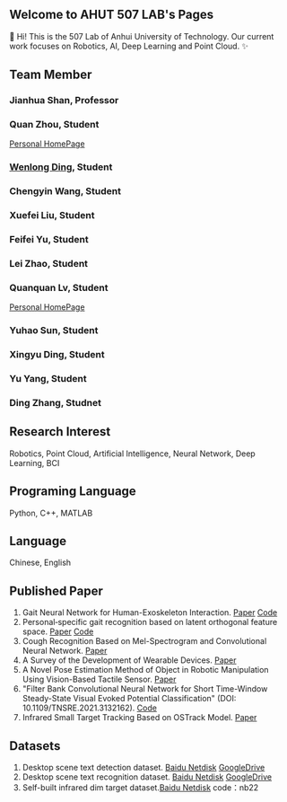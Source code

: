 ## Welcome to AHUT 507 LAB's Pages



👋 Hi! This is the 507 Lab of Anhui University of Technology.
Our current work focuses on Robotics, AI, Deep Learning and Point Cloud.
✨

## Team Member
### Jianhua Shan, Professor

### Quan Zhou, Student
[Personal HomePage](https://zqforward.github.io/)

### [Wenlong Ding](https://dingwenl.github.io/), Student

### Chengyin Wang, Student

### Xuefei Liu, Student

### Feifei Yu, Student

### Lei Zhao, Student

### Quanquan Lv, Student
[Personal HomePage](https://AzureQQ.github.io/)

### Yuhao Sun, Student

### Xingyu Ding, Student

### Yu Yang, Student

### Ding Zhang, Studnet

## Research Interest
Robotics, Point Cloud, Artificial Intelligence, Neural Network, Deep Learning, BCI

## Programing Language
Python, C++, MATLAB

## Language
Chinese, English

## Published Paper
1. Gait Neural Network for Human-Exoskeleton Interaction. [Paper](https://www.frontiersin.org/articles/10.3389/fnbot.2020.00058/full) [Code](https://github.com/ZQFORWARD/Gait-Neural-Network)
2. Personal‐specific gait recognition based on latent orthogonal feature space. [Paper](https://ietresearch.onlinelibrary.wiley.com/doi/10.1049/ccs2.12007) [Code](https://github.com/ZQFORWARD/Personal_specific_gait_recognition)
3. Cough Recognition Based on Mel-Spectrogram and Convolutional Neural Network. [Paper](https://www.frontiersin.org/articles/10.3389/frobt.2021.580080/full)
4. A Survey of the Development of Wearable Devices. [Paper](https://ieeexplore.ieee.org/document/9195351)
5. A Novel Pose Estimation Method of Object in Robotic Manipulation Using Vision-Based Tactile Sensor. [Paper](https://link.springer.com/chapter/10.1007%2F978-981-16-2336-3_24)
6. "Filter Bank Convolutional Neural Network for Short Time-Window Steady-State Visual Evoked Potential Classification" (DOI: 10.1109/TNSRE.2021.3132162). [Code](https://github.com/DingWenl/FB-tCNN)
7. Infrared Small Target Tracking Based on OSTrack Model. [Paper](https://ieeexplore.ieee.org/stamp/stamp.jsp?tp=&arnumber=10304135)
## Datasets
1. Desktop scene text detection dataset. [Baidu Netdisk](https://pan.baidu.com/s/1FjSB43GGQuSt8vUcmYISkg?pwd=lvqq) [GoogleDrive](https://drive.google.com/drive/folders/19yZ9CutST5FBbhmMk3lXG_7bLvh1XXR1?usp=sharing)
2. Desktop scene text recognition dataset. [Baidu Netdisk](https://pan.baidu.com/s/1lzHfaZRCcxX1tLYjGr2P_Q?pwd=lvqq) [GoogleDrive](https://drive.google.com/drive/folders/1CCUa22kobnC8Le4p4sjgqbZaXL31Lcpv?usp=sharing)
3. Self-built infrared dim target dataset.[Baidu Netdisk](https://pan.baidu.com/s/1_nqSlOZ5WQyzB3CT7stJYw) code：nb22
